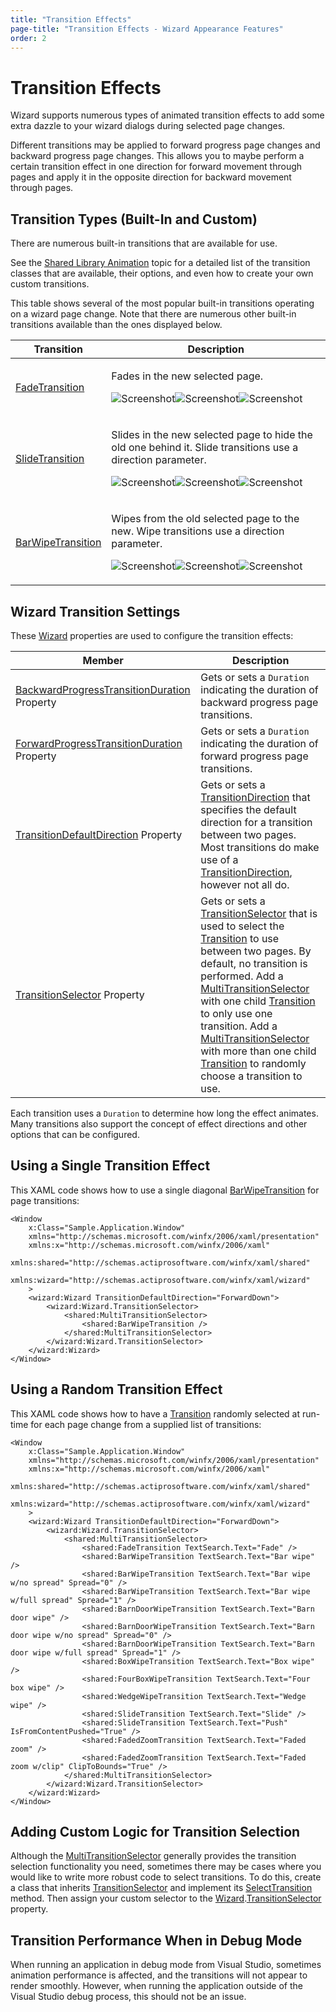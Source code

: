 ```yaml
---
title: "Transition Effects"
page-title: "Transition Effects - Wizard Appearance Features"
order: 2
---
```

# Transition Effects

Wizard supports numerous types of animated transition effects to add some extra dazzle to your wizard dialogs during selected page changes.

Different transitions may be applied to forward progress page changes and backward progress page changes.  This allows you to maybe perform a certain transition effect in one direction for forward movement through pages and apply it in the opposite direction for backward movement through pages.

## Transition Types (Built-In and Custom)

There are numerous built-in transitions that are available for use.

See the [Shared Library Animation](../../shared/windows-media-animation.md) topic for a detailed list of the transition classes that are available, their options, and even how to create your own custom transitions.

This table shows several of the most popular built-in transitions operating on a wizard page change.  Note that there are numerous other built-in transitions available than the ones displayed below.

<table>
<thead>

<tr>
<th>Transition</th>
<th>Description</th>
</tr>

</thead>
<tbody>

<tr>
<td>

[FadeTransition](xref:@ActiproUIRoot.Media.Animation.FadeTransition)

</td>
<td>

Fades in the new selected page.

![Screenshot](../images/transition-pre.gif)![Screenshot](../images/transition-fade.gif)![Screenshot](../images/transition-post.gif)

</td>
</tr>

<tr>
<td>

[SlideTransition](xref:@ActiproUIRoot.Media.Animation.SlideTransition)

</td>
<td>

Slides in the new selected page to hide the old one behind it.  Slide transitions use a direction parameter.

![Screenshot](../images/transition-pre.gif)![Screenshot](../images/transition-slide-and-reveal.gif)![Screenshot](../images/transition-post.gif)

</td>
</tr>

<tr>
<td>

[BarWipeTransition](xref:@ActiproUIRoot.Media.Animation.BarWipeTransition)

</td>
<td>

Wipes from the old selected page to the new.  Wipe transitions use a direction parameter.

![Screenshot](../images/transition-pre.gif)![Screenshot](../images/transition-wipe.gif)![Screenshot](../images/transition-post.gif)

</td>
</tr>

</tbody>
</table>

## Wizard Transition Settings

These [Wizard](xref:@ActiproUIRoot.Controls.Wizard.Wizard) properties are used to configure the transition effects:

| Member | Description |
|-----|-----|
| [BackwardProgressTransitionDuration](xref:@ActiproUIRoot.Controls.Wizard.Wizard.BackwardProgressTransitionDuration) Property | Gets or sets a `Duration` indicating the duration of backward progress page transitions. |
| [ForwardProgressTransitionDuration](xref:@ActiproUIRoot.Controls.Wizard.Wizard.ForwardProgressTransitionDuration) Property | Gets or sets a `Duration` indicating the duration of forward progress page transitions. |
| [TransitionDefaultDirection](xref:@ActiproUIRoot.Controls.Wizard.Wizard.TransitionDefaultDirection) Property | Gets or sets a [TransitionDirection](xref:@ActiproUIRoot.Media.Animation.TransitionDirection) that specifies the default direction for a transition between two pages.  Most transitions do make use of a [TransitionDirection](xref:@ActiproUIRoot.Media.Animation.TransitionDirection), however not all do. |
| [TransitionSelector](xref:@ActiproUIRoot.Controls.Wizard.Wizard.TransitionSelector) Property | Gets or sets a [TransitionSelector](xref:@ActiproUIRoot.Media.Animation.TransitionSelector) that is used to select the [Transition](xref:@ActiproUIRoot.Media.Animation.Transition) to use between two pages.  By default, no transition is performed.  Add a [MultiTransitionSelector](xref:@ActiproUIRoot.Media.Animation.MultiTransitionSelector) with one child [Transition](xref:@ActiproUIRoot.Media.Animation.Transition) to only use one transition.  Add a [MultiTransitionSelector](xref:@ActiproUIRoot.Media.Animation.MultiTransitionSelector) with more than one child [Transition](xref:@ActiproUIRoot.Media.Animation.Transition) to randomly choose a transition to use. |

Each transition uses a `Duration` to determine how long the effect animates.  Many transitions also support the concept of effect directions and other options that can be configured.

## Using a Single Transition Effect

This XAML code shows how to use a single diagonal [BarWipeTransition](xref:@ActiproUIRoot.Media.Animation.BarWipeTransition) for page transitions:

```xaml
<Window
	x:Class="Sample.Application.Window"
	xmlns="http://schemas.microsoft.com/winfx/2006/xaml/presentation"
	xmlns:x="http://schemas.microsoft.com/winfx/2006/xaml"
	xmlns:shared="http://schemas.actiprosoftware.com/winfx/xaml/shared"
	xmlns:wizard="http://schemas.actiprosoftware.com/winfx/xaml/wizard"
	>
	<wizard:Wizard TransitionDefaultDirection="ForwardDown">
		<wizard:Wizard.TransitionSelector>
			<shared:MultiTransitionSelector>
				<shared:BarWipeTransition />
			</shared:MultiTransitionSelector>
		</wizard:Wizard.TransitionSelector>
	</wizard:Wizard>
</Window>
```

## Using a Random Transition Effect

This XAML code shows how to have a [Transition](xref:@ActiproUIRoot.Media.Animation.Transition) randomly selected at run-time for each page change from a supplied list of transitions:

```xaml
<Window
	x:Class="Sample.Application.Window"
	xmlns="http://schemas.microsoft.com/winfx/2006/xaml/presentation"
	xmlns:x="http://schemas.microsoft.com/winfx/2006/xaml"
	xmlns:shared="http://schemas.actiprosoftware.com/winfx/xaml/shared"
	xmlns:wizard="http://schemas.actiprosoftware.com/winfx/xaml/wizard"
	>
	<wizard:Wizard TransitionDefaultDirection="ForwardDown">
		<wizard:Wizard.TransitionSelector>
			<shared:MultiTransitionSelector>
				<shared:FadeTransition TextSearch.Text="Fade" />
				<shared:BarWipeTransition TextSearch.Text="Bar wipe" />
				<shared:BarWipeTransition TextSearch.Text="Bar wipe w/no spread" Spread="0" />
				<shared:BarWipeTransition TextSearch.Text="Bar wipe w/full spread" Spread="1" />
				<shared:BarnDoorWipeTransition TextSearch.Text="Barn door wipe" />
				<shared:BarnDoorWipeTransition TextSearch.Text="Barn door wipe w/no spread" Spread="0" />
				<shared:BarnDoorWipeTransition TextSearch.Text="Barn door wipe w/full spread" Spread="1" />
				<shared:BoxWipeTransition TextSearch.Text="Box wipe" />
				<shared:FourBoxWipeTransition TextSearch.Text="Four box wipe" />
				<shared:WedgeWipeTransition TextSearch.Text="Wedge wipe" />
				<shared:SlideTransition TextSearch.Text="Slide" />
				<shared:SlideTransition TextSearch.Text="Push" IsFromContentPushed="True" />
				<shared:FadedZoomTransition TextSearch.Text="Faded zoom" />
				<shared:FadedZoomTransition TextSearch.Text="Faded zoom w/clip" ClipToBounds="True" />
			</shared:MultiTransitionSelector>
		</wizard:Wizard.TransitionSelector>
	</wizard:Wizard>
</Window>
```

## Adding Custom Logic for Transition Selection

Although the [MultiTransitionSelector](xref:@ActiproUIRoot.Media.Animation.MultiTransitionSelector) generally provides the transition selection functionality you need, sometimes there may be cases where you would like to write more robust code to select transitions.  To do this, create a class that inherits [TransitionSelector](xref:@ActiproUIRoot.Media.Animation.TransitionSelector) and implement its [SelectTransition](xref:@ActiproUIRoot.Media.Animation.TransitionSelector.SelectTransition*) method.  Then assign your custom selector to the [Wizard](xref:@ActiproUIRoot.Controls.Wizard.Wizard).[TransitionSelector](xref:@ActiproUIRoot.Controls.Wizard.Wizard.TransitionSelector) property.

## Transition Performance When in Debug Mode

When running an application in debug mode from Visual Studio, sometimes animation performance is affected, and the transitions will not appear to render smoothly.  However, when running the application outside of the Visual Studio debug process, this should not be an issue.
